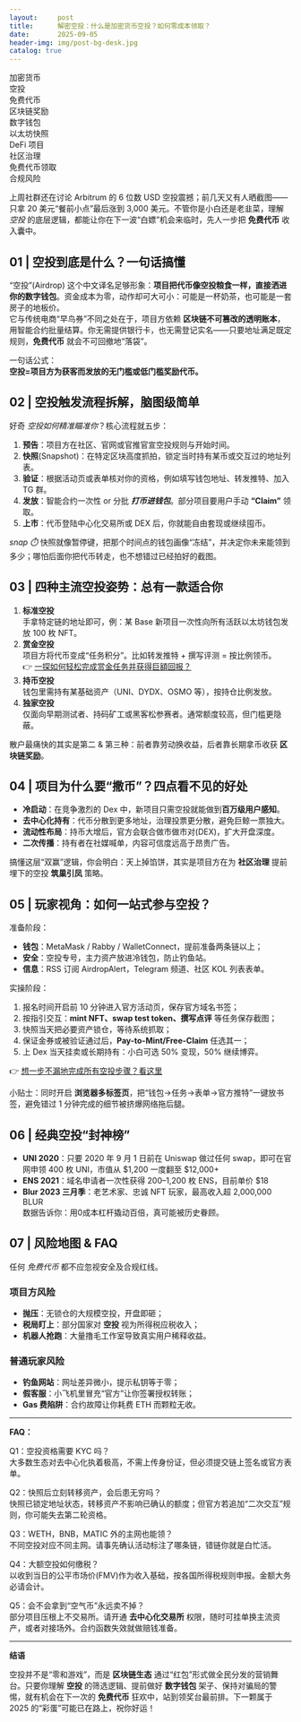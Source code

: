 ```yaml
---
layout:     post
title:      解密空投：什么是加密货币空投？如何零成本领取？
date:       2025-09-05
header-img: img/post-bg-desk.jpg
catalog: true
---
```


加密货币  
空投  
免费代币  
区块链奖励  
数字钱包  
以太坊快照  
DeFi 项目  
社区治理  
免费代币领取  
合规风险  

上周社群还在讨论 Arbitrum 的 6 位数 USD 空投震撼；前几天又有人晒截图——只拿 20 美元“餐前小点”最后涨到 3,000 美元。不管你是小白还是老韭菜，理解 *空投* 的底层逻辑，都能让你在下一波“白嫖”机会来临时，先人一步把 **免费代币** 收入囊中。

## 01 | 空投到底是什么？一句话搞懂

“空投”(Airdrop) 这个中文译名足够形象：**项目把代币像空投粮食一样，直接洒进你的数字钱包**。资金成本为零，动作却可大可小：可能是一杯奶茶，也可能是一套房子的地板价。  
它与传统电商“早鸟券”不同之处在于，项目方依赖 **区块链不可篡改的透明账本**，用智能合约批量结算。你无需提供银行卡，也无需登记实名——只要地址满足既定规则，**免费代币** 就会不可回撤地“落袋”。

一句话公式：  
**空投=项目方为获客而发放的无门槛或低门槛奖励代币。**

## 02 | 空投触发流程拆解，脑图级简单

好奇 *空投如何精准瞄准你*？核心流程就五步：

1. **预告**：项目方在社区、官网或官推官宣空投规则与开始时间。
2. **快照**(Snapshot)：在特定区块高度抓拍，锁定当时持有某币或交互过的地址列表。
3. **验证**：根据活动页或表单核对你的资格，例如填写钱包地址、转发推特、加入 TG 群。
4. **发放**：智能合约一次性 or 分批 ***打币进钱包***。部分项目要用户手动 **“Claim”** 领取。
5. **上市**：代币登陆中心化交易所或 DEX 后，你就能自由套现或继续囤币。

_snap ⏱️_ 快照就像暂停键，把那个时间点的钱包画像“冻结”，并决定你未来能领到多少；哪怕后面你把代币转走，也不想错过已经拍好的截图。

## 03 | 四种主流空投姿势：总有一款适合你

1. **标准空投**  
   手拿特定链的地址即可，例：某 Base 新项目一次性向所有活跃以太坊钱包发放 100 枚 NFT。
2. **赏金空投**  
   项目方将代币变成“任务积分”。比如转发推特 + 撰写评测 = 按比例领币。  
   👉 [一探如何轻松完成赏金任务并获得巨額回报？](https://okxdog.com/)
3. **持币空投**  
   钱包里需持有某基础资产（UNI、DYDX、OSMO 等），按持仓比例发放。
4. **独家空投**  
   仅面向早期测试者、持码矿工或黑客松参赛者。通常额度较高，但门槛更隐蔽。

散户最痛快的其实是第二 & 第三种：前者靠劳动换收益，后者靠长期拿币收获 **区块链奖励**。

## 04 | 项目为什么要“撒币”？四点看不见的好处

- **冷启动**：在竞争激烈的 Dex 中，新项目只需空投就能做到**百万级用户感知**。
- **去中心化持有**：代币分散到更多地址，治理投票更分散，避免巨鲸一票独大。
- **流动性布局**：持币大增后，官方会联合做市做市对(DEX)，扩大开盘深度。
- **二次传播**：持有者在社媒喊单，内容可信度远高于昂贵广告。

搞懂这层“双赢”逻辑，你会明白：天上掉馅饼，其实是项目方在为 **社区治理** 提前埋下的空投 **筑巢引凤** 策略。

## 05 | 玩家视角：如何一站式参与空投？

准备阶段：

- **钱包**：MetaMask / Rabby / WalletConnect，提前准备两条链以上；
- **安全**：空投专号，主力资产放进冷钱包，防止钓鱼站。
- **信息**：RSS 订阅 AirdropAlert，Telegram 频道、社区 KOL 列表表单。

实操阶段：

1. 报名时间开启前 10 分钟进入官方活动页，保存官方域名书签；  
2. 按指引交互：**mint NFT、swap test token、撰写点评** 等任务保存截图；  
3. 快照当天把必要资产锁仓，等待系统抓取；  
4. 保证金券或被验证通过后，**Pay-to-Mint/Free-Claim** 任选其一；  
5. 上 Dex 当天挂卖或长期持有：小白可选 50% 变现，50% 继续博弈。

 👉 [想一步不漏地完成所有空投步骤？看这里](https://okxdog.com/)

小贴士：同时开启 **浏览器多标签页**，把“钱包→任务→表单→官方推特”一键放书签，避免错过 1 分钟完成的细节被挤爆网络拖后腿。

## 06 | 经典空投“封神榜”

- **UNI 2020**：只要 2020 年 9 月 1 日前在 Uniswap 做过任何 swap，即可在官网申领 400 枚 UNI，市值从 $1,200 一度翻至 $12,000+  
- **ENS 2021**：域名申请者一次性获得 200–1,200 枚 ENS，目前单价 $18  
- **Blur 2023 三月季**：老艺术家、忠诚 NFT 玩家，最高收入超 2,000,000 BLUR  
数据告诉你：用0成本杠杆撬动百倍，真可能被历史眷顾。

## 07 | 风险地图 & FAQ

任何 *免费代币* 都不应忽视安全及合规红线。

### 项目方风险
- **抛压**：无锁仓的大规模空投，开盘即砸；
- **税局盯上**：部分国家对 **空投** 视为所得税应税收入；
- **机器人抢跑**：大量撸毛工作室导致真实用户稀释收益。

### 普通玩家风险
- **钓鱼网站**：网址差异微小，提示私钥等于零；
- **假客服**：小飞机里冒充“官方”让你签署授权转账；
- **Gas 费陷阱**：合约故障让你耗费 ETH 而颗粒无收。

---

**FAQ：**

Q1：空投资格需要 KYC 吗？  
大多数生态对去中心化执着极高，不需上传身份证，但必须提交链上签名或官方表单。

Q2：快照后立刻转移资产，会后患无穷吗？  
快照已锁定地址状态，转移资产不影响已确认的额度；但官方若追加“二次交互”规则，你可能失去第二轮资格。

Q3：WETH，BNB，MATIC 外的主网也能领？  
不同空投对应不同主网。请事先确认活动标注了哪条链，错链你就是白忙活。

Q4：大额空投如何缴税？  
以收到当日的公平市场价(FMV)作为收入基础，按各国所得税规则申报。金额大务必请会计。

Q5：会不会拿到“空气币”永远卖不掉？  
部分项目压根上不交易所。请开通 **去中心化交易所** 权限，随时可挂单换主流资产，或者对接场外。合约函数失效就做赔钱准备。

---

**结语**

空投并不是“零和游戏”，而是 **区块链生态** 通过“红包”形式做全民分发的营销舞台。只要你理解 **空投** 的筛选逻辑、提前做好 **数字钱包** 架子、保持对骗局的警惕，就有机会在下一次的 **免费代币** 狂欢中，站到领奖台最前排。下一颗属于 2025 的“彩蛋”可能已在路上，祝你好运！
